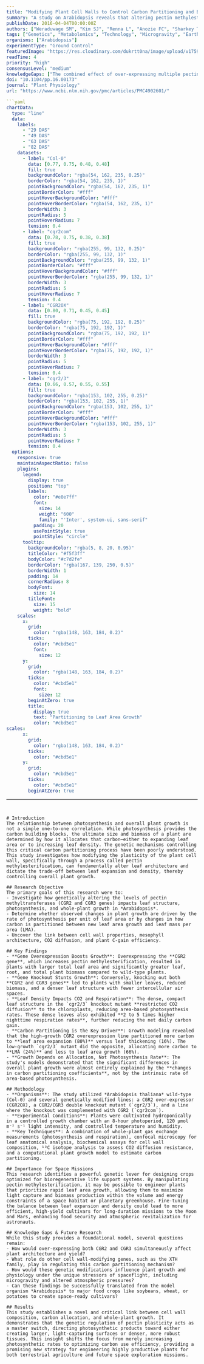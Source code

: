 ```yaml
---
title: "Modifying Plant Cell Walls to Control Carbon Partitioning and Boost Growth"
summary: "A study on Arabidopsis reveals that altering pectin methylesterification, a key cell wall component, redirects how plants use carbon. This change in carbon allocation, rather than photosynthetic rate, is the primary driver of plant growth, offering a new genetic target for optimizing crops for space missions."
publishDate: 2016-04-04T00:00:00Z
authors: ["Weraduwage SM", "Kim SJ", "Renna L", "Anozie FC", "Sharkey TD", "Brandizzi F"]
tags: ["Genetics", "Metabolomics", "Technology", "Microgravity", "Earth"]
organisms: ["Arabidopsis"]
experimentType: "Ground Control"
featuredImage: "https://res.cloudinary.com/dukrtt0na/image/upload/v1759682851/wlf4zx0wkxvbprvjedkp.jpg"
readTime: 4
priority: "high"
consensusLevel: "medium"
knowledgeGaps: ["The combined effect of over-expressing multiple pectin methyltransferase genes", "Interaction with other cell wall-modifying gene families", "Performance of modified plants in true spaceflight environments", "Translation of findings from Arabidopsis to staple food crops"]
doi: "10.1104/pp.16.00173"
journal: "Plant Physiology"
url: "https://www.ncbi.nlm.nih.gov/pmc/articles/PMC4902601/"

```yaml
chartData:
  type: "line"
  data:
    labels:
      - "29 DAS"
      - "49 DAS"
      - "63 DAS"
      - "82 DAS"
    datasets:
      - label: "Col-0"
        data: [0.77, 0.75, 0.48, 0.48]
        fill: true
        backgroundColor: "rgba(54, 162, 235, 0.25)"
        borderColor: "rgba(54, 162, 235, 1)"
        pointBackgroundColor: "rgba(54, 162, 235, 1)"
        pointBorderColor: "#fff"
        pointHoverBackgroundColor: "#fff"
        pointHoverBorderColor: "rgba(54, 162, 235, 1)"
        borderWidth: 3
        pointRadius: 5
        pointHoverRadius: 7
        tension: 0.4
      - label: "cgr2com"
        data: [0.78, 0.75, 0.38, 0.38]
        fill: true
        backgroundColor: "rgba(255, 99, 132, 0.25)"
        borderColor: "rgba(255, 99, 132, 1)"
        pointBackgroundColor: "rgba(255, 99, 132, 1)"
        pointBorderColor: "#fff"
        pointHoverBackgroundColor: "#fff"
        pointHoverBorderColor: "rgba(255, 99, 132, 1)"
        borderWidth: 3
        pointRadius: 5
        pointHoverRadius: 7
        tension: 0.4
      - label: "CGR2OX"
        data: [0.80, 0.71, 0.45, 0.45]
        fill: true
        backgroundColor: "rgba(75, 192, 192, 0.25)"
        borderColor: "rgba(75, 192, 192, 1)"
        pointBackgroundColor: "rgba(75, 192, 192, 1)"
        pointBorderColor: "#fff"
        pointHoverBackgroundColor: "#fff"
        pointHoverBorderColor: "rgba(75, 192, 192, 1)"
        borderWidth: 3
        pointRadius: 5
        pointHoverRadius: 7
        tension: 0.4
      - label: "cgr2/3"
        data: [0.66, 0.57, 0.55, 0.55]
        fill: true
        backgroundColor: "rgba(153, 102, 255, 0.25)"
        borderColor: "rgba(153, 102, 255, 1)"
        pointBackgroundColor: "rgba(153, 102, 255, 1)"
        pointBorderColor: "#fff"
        pointHoverBackgroundColor: "#fff"
        pointHoverBorderColor: "rgba(153, 102, 255, 1)"
        borderWidth: 3
        pointRadius: 5
        pointHoverRadius: 7
        tension: 0.4
  options:
    responsive: true
    maintainAspectRatio: false
    plugins:
      legend:
        display: true
        position: "top"
        labels:
          color: "#e0e7ff"
          font:
            size: 14
            weight: "600"
            family: "'Inter', system-ui, sans-serif"
          padding: 20
          usePointStyle: true
          pointStyle: "circle"
      tooltip:
        backgroundColor: "rgba(5, 8, 20, 0.95)"
        titleColor: "#f5f3ff"
        bodyColor: "#c7d2fe"
        borderColor: "rgba(167, 139, 250, 0.5)"
        borderWidth: 1
        padding: 14
        cornerRadius: 8
        bodyFont:
          size: 14
        titleFont:
          size: 15
          weight: "bold"
    scales:
      x:
        grid:
          color: "rgba(148, 163, 184, 0.2)"
        ticks:
          color: "#cbd5e1"
          font:
            size: 12
      y:
        grid:
          color: "rgba(148, 163, 184, 0.2)"
        ticks:
          color: "#cbd5e1"
          font:
            size: 12
        beginAtZero: true
        title:
          display: true
          text: "Partitioning to Leaf Area Growth"
          color: "#cbd5e1"
scales:
      x:
        grid:
          color: "rgba(148, 163, 184, 0.2)"
        ticks:
          color: "#cbd5e1"
      y:
        grid:
          color: "#cbd5e1"
        ticks:
          color: "#cbd5e1"
        beginAtZero: true
```
---
```


# Introduction
The relationship between photosynthesis and overall plant growth is not a simple one-to-one correlation. While photosynthesis provides the carbon building blocks, the ultimate size and biomass of a plant are determined by how it allocates that carbon—either to expanding leaf area or to increasing leaf density. The genetic mechanisms controlling this critical carbon partitioning process have been poorly understood. This study investigates how modifying the plasticity of the plant cell wall, specifically through a process called pectin methylesterification, can fundamentally alter leaf architecture and dictate the trade-off between leaf expansion and density, thereby controlling overall plant growth.

## Research Objective
The primary goals of this research were to:
- Investigate how genetically altering the levels of pectin methyltransferases (CGR2 and CGR3 genes) impacts leaf structure, photosynthesis, and whole-plant growth in *Arabidopsis*.
- Determine whether observed changes in plant growth are driven by the rate of photosynthesis per unit of leaf area or by changes in how carbon is partitioned between new leaf area growth and leaf mass per area (LMA).
- Uncover the link between cell wall properties, mesophyll architecture, CO2 diffusion, and plant C-gain efficiency.

## Key Findings
- **Gene Overexpression Boosts Growth**: Overexpressing the **CGR2 gene**, which increases pectin methylesterification, resulted in plants with larger total leaf area and significantly greater leaf, root, and total plant biomass compared to wild-type plants.
- **Gene Knockout Stunts Growth**: Conversely, knocking out both **CGR2 and CGR3 genes** led to plants with smaller leaves, reduced biomass, and a denser leaf structure with fewer intercellular air spaces.
- **Leaf Density Impacts CO2 and Respiration**: The dense, compact leaf structure in the `cgr2/3` knockout mutant **restricted CO2 diffusion** to the chloroplasts, reducing area-based photosynthesis rates. These dense leaves also exhibited **2 to 5 times higher nighttime respiration rates**, further reducing the net daily carbon gain.
- **Carbon Partitioning is the Key Driver**: Growth modeling revealed that the high-growth CGR2 overexpression line partitioned more carbon to **leaf area expansion (80%)** versus leaf thickening (16%). The low-growth `cgr2/3` mutant did the opposite, allocating more carbon to **LMA (24%)** and less to leaf area growth (66%).
- **Growth Depends on Allocation, Not Photosynthesis Rate**: The study's models demonstrated that the significant differences in overall plant growth were almost entirely explained by the **changes in carbon partitioning coefficients**, not by the intrinsic rate of area-based photosynthesis.

## Methodology
- **Organisms**: The study utilized *Arabidopsis thaliana* wild-type (Col-0) and several genetically modified lines: a CGR2 over-expressor (CGR2OX), a CGR2/CGR3 double knockout mutant (`cgr2/3`), and a line where the knockout was complemented with CGR2 (`cgr2com`).
- **Experimental Conditions**: Plants were cultivated hydroponically in a controlled growth chamber with an 8-hour photoperiod, 120 μmol m⁻² s⁻¹ light intensity, and controlled temperature and humidity.
- **Key Techniques**: A combination of whole-plant gas exchange measurements (photosynthesis and respiration), confocal microscopy for leaf anatomical analysis, biochemical assays for cell wall composition, ¹³C isotope analysis to assess CO2 diffusion resistance, and a computational plant growth model to estimate carbon partitioning.

## Importance for Space Missions
This research identifies a powerful genetic lever for designing crops optimized for bioregenerative life support systems. By manipulating pectin methylesterification, it may be possible to engineer plants that prioritize rapid leaf area growth, allowing them to maximize light capture and biomass production within the volume and energy constraints of a space habitat or planetary greenhouse. Fine-tuning the balance between leaf expansion and density could lead to more efficient, high-yield cultivars for long-duration missions to the Moon and Mars, enhancing food security and atmospheric revitalization for astronauts.

## Knowledge Gaps & Future Research
While this study provides a foundational model, several questions remain:
- How would over-expressing both CGR2 and CGR3 simultaneously affect plant architecture and yield?
- What role do other cell wall-modifying genes, such as the XTH family, play in regulating this carbon partitioning mechanism?
- How would these genetic modifications influence plant growth and physiology under the unique stressors of spaceflight, including microgravity and altered atmospheric pressures?
- Can these findings be successfully translated from the model organism *Arabidopsis* to major food crops like soybeans, wheat, or potatoes to create space-ready cultivars?

## Results
This study establishes a novel and critical link between cell wall composition, carbon allocation, and whole-plant growth. It demonstrates that the genetic regulation of pectin plasticity acts as a master switch, directing photosynthetic products toward either creating larger, light-capturing surfaces or denser, more robust tissues. This insight shifts the focus from merely increasing photosynthetic rates to optimizing carbon use efficiency, providing a promising new strategy for engineering highly productive plants for both terrestrial agriculture and future space exploration missions.